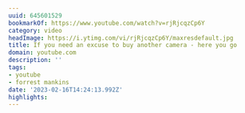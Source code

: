 ```yaml
---
uuid: 645601529
bookmarkOf: https://www.youtube.com/watch?v=rjRjcqzCp6Y
category: video
headImage: https://i.ytimg.com/vi/rjRjcqzCp6Y/maxresdefault.jpg
title: If you need an excuse to buy another camera - here you go
domain: youtube.com
description: ''
tags:
- youtube
- forrest mankins
date: '2023-02-16T14:24:13.992Z'
highlights:
---
```



